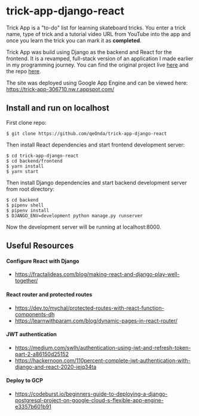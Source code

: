 # trick-app-django-react 
Trick App is a "to-do" list for learning skateboard tricks. You enter a trick name, type of trick and a tutorial video URL from YouTube into the app and once you learn the trick you can mark it as **completed**.  

Trick App was build using Django as the backend and React for the frontend. It is a revamped, full-stack version of an application I made earlier in my programming journey. You can find the original project live [here](https://sk8pp.herokuapp.com/) and the repo [here](https://github.com/qeOnda/trick-app-django).  
  
The site was deployed using Google App Engine and can be viewed here: https://trick-app-306710.nw.r.appspot.com/

## Install and run on localhost 
First clone repo:   
```
$ git clone https://github.com/qeOnda/trick-app-django-react
```
Then install React dependencies and start frontend development server: 
```
$ cd trick-app-django-react
$ cd backend/frontend
$ yarn install 
$ yarn start
```
Then install Django dependencies and start backend development server from root directory:
```
$ cd backend
$ pipenv shell 
$ pipenv install 
$ DJANGO_ENV=development python manage.py runserver
```
Now the development server will be running at localhost:8000.  


## Useful Resources
#### Configure React with Django
* https://fractalideas.com/blog/making-react-and-django-play-well-together/  
#### React router and protected routes    
* https://dev.to/mychal/protected-routes-with-react-function-components-dh  
* https://learnwithparam.com/blog/dynamic-pages-in-react-router/ 
#### JWT authentication 
* https://medium.com/swlh/authentication-using-jwt-and-refresh-token-part-2-a86150d25152
* https://hackernoon.com/110percent-complete-jwt-authentication-with-django-and-react-2020-iejq34ta
#### Deploy to GCP
* https://codeburst.io/beginners-guide-to-deploying-a-django-postgresql-project-on-google-cloud-s-flexible-app-engine-e3357b601b91
